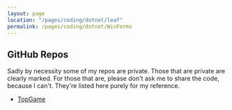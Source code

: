 ```yaml
---
layout: page
location: "/pages/coding/dotnet/leaf"
permalink: /pages/coding/dotnet/WinForms
---
```


## GitHub Repos 

Sadly by necessity some of my repos are private. Those that are private are clearly marked. For those that are, please don't ask me to share the code, because I can't. They're listed here purely for my reference.

- [TopGame](https://github.com/claresudbery/TopGame)


